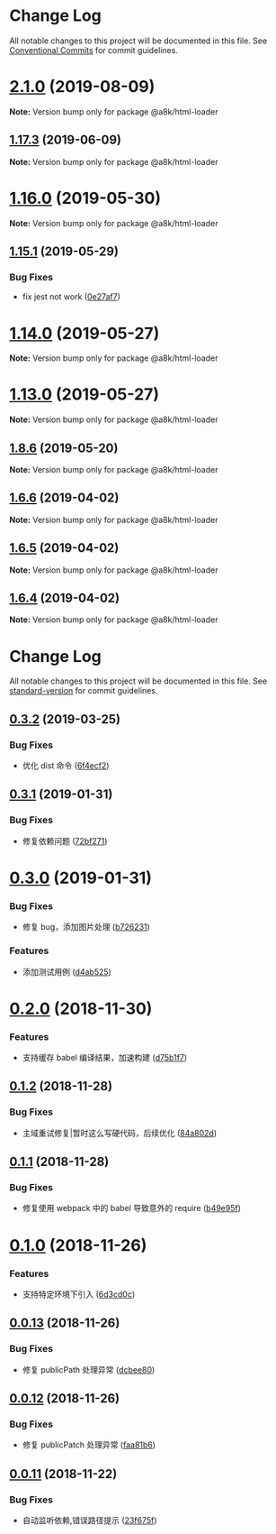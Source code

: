 # Change Log

All notable changes to this project will be documented in this file.
See [Conventional Commits](https://conventionalcommits.org) for commit guidelines.

# [2.1.0](https://github.com/hxfdarling/a8k/compare/v2.0.0...v2.1.0) (2019-08-09)

**Note:** Version bump only for package @a8k/html-loader

## [1.17.3](https://github.com/hxfdarling/a8k/compare/v1.17.3-alpha.0...v1.17.3) (2019-06-09)

**Note:** Version bump only for package @a8k/html-loader

# [1.16.0](https://github.com/hxfdarling/a8k/compare/v1.15.3...v1.16.0) (2019-05-30)

**Note:** Version bump only for package @a8k/html-loader

## [1.15.1](https://github.com/hxfdarling/a8k/compare/v1.15.0...v1.15.1) (2019-05-29)

### Bug Fixes

- fix jest not work ([0e27af7](https://github.com/hxfdarling/a8k/commit/0e27af7))

# [1.14.0](https://github.com/hxfdarling/a8k/compare/v1.13.0...v1.14.0) (2019-05-27)

**Note:** Version bump only for package @a8k/html-loader

# [1.13.0](https://github.com/hxfdarling/a8k/compare/v1.12.4...v1.13.0) (2019-05-27)

**Note:** Version bump only for package @a8k/html-loader

## [1.8.6](https://github.com/hxfdarling/a8k/compare/v1.8.5...v1.8.6) (2019-05-20)

**Note:** Version bump only for package @a8k/html-loader

## [1.6.6](https://github.com/hxfdarling/a8k/compare/v1.6.5...v1.6.6) (2019-04-02)

**Note:** Version bump only for package @a8k/html-loader

## [1.6.5](https://github.com/hxfdarling/a8k/compare/v1.6.4...v1.6.5) (2019-04-02)

**Note:** Version bump only for package @a8k/html-loader

## [1.6.4](https://github.com/hxfdarling/html-inline-assets-loader/compare/v1.6.3...v1.6.4) (2019-04-02)

**Note:** Version bump only for package @a8k/html-loader

# Change Log

All notable changes to this project will be documented in this file. See [standard-version](https://github.com/conventional-changelog/standard-version) for commit guidelines.

<a name="0.3.2"></a>

## [0.3.2](https://github.com/hxfdarling/html-inline-assets-loader/compare/v0.3.1...v0.3.2) (2019-03-25)

### Bug Fixes

- 优化 dist 命令 ([6f4ecf2](https://github.com/hxfdarling/html-inline-assets-loader/commit/6f4ecf2))

<a name="0.3.1"></a>

## [0.3.1](https://github.com/hxfdarling/html-inline-assets-loader/compare/v0.3.0...v0.3.1) (2019-01-31)

### Bug Fixes

- 修复依赖问题 ([72bf271](https://github.com/hxfdarling/html-inline-assets-loader/commit/72bf271))

<a name="0.3.0"></a>

# [0.3.0](https://github.com/hxfdarling/html-inline-assets-loader/compare/v0.2.0...v0.3.0) (2019-01-31)

### Bug Fixes

- 修复 bug，添加图片处理 ([b726231](https://github.com/hxfdarling/html-inline-assets-loader/commit/b726231))

### Features

- 添加测试用例 ([d4ab525](https://github.com/hxfdarling/html-inline-assets-loader/commit/d4ab525))

<a name="0.2.0"></a>

# [0.2.0](https://github.com/hxfdarling/html-inline-assets-loader/compare/v0.1.2...v0.2.0) (2018-11-30)

### Features

- 支持缓存 babel 编译结果，加速构建 ([d75b1f7](https://github.com/hxfdarling/html-inline-assets-loader/commit/d75b1f7))

<a name="0.1.2"></a>

## [0.1.2](https://github.com/hxfdarling/html-inline-assets-loader/compare/v0.1.1...v0.1.2) (2018-11-28)

### Bug Fixes

- 主域重试修复|暂时这么写硬代码，后续优化 ([84a802d](https://github.com/hxfdarling/html-inline-assets-loader/commit/84a802d))

<a name="0.1.1"></a>

## [0.1.1](https://github.com/hxfdarling/html-inline-assets-loader/compare/v0.1.0...v0.1.1) (2018-11-28)

### Bug Fixes

- 修复使用 webpack 中的 babel 导致意外的 require ([b49e95f](https://github.com/hxfdarling/html-inline-assets-loader/commit/b49e95f))

<a name="0.1.0"></a>

# [0.1.0](https://github.com/hxfdarling/html-inline-assets-loader/compare/v0.0.13...v0.1.0) (2018-11-26)

### Features

- 支持特定环境下引入 ([6d3cd0c](https://github.com/hxfdarling/html-inline-assets-loader/commit/6d3cd0c))

<a name="0.0.13"></a>

## [0.0.13](https://github.com/hxfdarling/html-inline-assets-loader/compare/v0.0.12...v0.0.13) (2018-11-26)

### Bug Fixes

- 修复 publicPath 处理异常 ([dcbee80](https://github.com/hxfdarling/html-inline-assets-loader/commit/dcbee80))

<a name="0.0.12"></a>

## [0.0.12](https://github.com/hxfdarling/html-inline-assets-loader/compare/v0.0.11...v0.0.12) (2018-11-26)

### Bug Fixes

- 修复 publicPatch 处理异常 ([faa81b6](https://github.com/hxfdarling/html-inline-assets-loader/commit/faa81b6))

<a name="0.0.11"></a>

## [0.0.11](https://github.com/hxfdarling/html-inline-assets-loader/compare/v0.0.10...v0.0.11) (2018-11-22)

### Bug Fixes

- 自动监听依赖,错误路径提示 ([23f675f](https://github.com/hxfdarling/html-inline-assets-loader/commit/23f675f))
